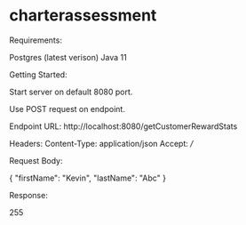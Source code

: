 # charterassessment

Requirements:

Postgres (latest verison)
Java 11

Getting Started:

Start server on default 8080 port.

Use POST request on endpoint.

Endpoint URL:
http://localhost:8080/getCustomerRewardStats


Headers:
Content-Type: application/json
Accept: */*


Request Body:

{
  "firstName": "Kevin",
  "lastName": "Abc"
}

Response:

255

